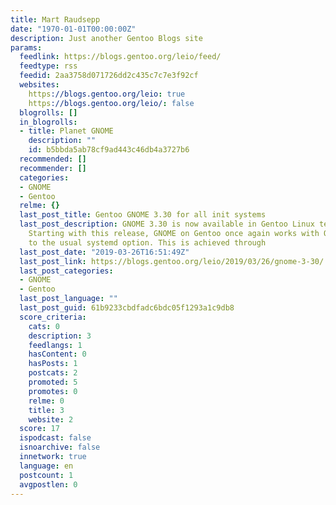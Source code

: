 ```yaml
---
title: Mart Raudsepp
date: "1970-01-01T00:00:00Z"
description: Just another Gentoo Blogs site
params:
  feedlink: https://blogs.gentoo.org/leio/feed/
  feedtype: rss
  feedid: 2aa3758d071726dd2c435c7c7e3f92cf
  websites:
    https://blogs.gentoo.org/leio: true
    https://blogs.gentoo.org/leio/: false
  blogrolls: []
  in_blogrolls:
  - title: Planet GNOME
    description: ""
    id: b5bbda5ab78cf9ad443c46db4a3727b6
  recommended: []
  recommender: []
  categories:
  - GNOME
  - Gentoo
  relme: {}
  last_post_title: Gentoo GNOME 3.30 for all init systems
  last_post_description: GNOME 3.30 is now available in Gentoo Linux testing branch.
    Starting with this release, GNOME on Gentoo once again works with OpenRC, in addition
    to the usual systemd option. This is achieved through
  last_post_date: "2019-03-26T16:51:49Z"
  last_post_link: https://blogs.gentoo.org/leio/2019/03/26/gnome-3-30/
  last_post_categories:
  - GNOME
  - Gentoo
  last_post_language: ""
  last_post_guid: 61b9233cbdfadc6bdc05f1293a1c9db8
  score_criteria:
    cats: 0
    description: 3
    feedlangs: 1
    hasContent: 0
    hasPosts: 1
    postcats: 2
    promoted: 5
    promotes: 0
    relme: 0
    title: 3
    website: 2
  score: 17
  ispodcast: false
  isnoarchive: false
  innetwork: true
  language: en
  postcount: 1
  avgpostlen: 0
---
```

